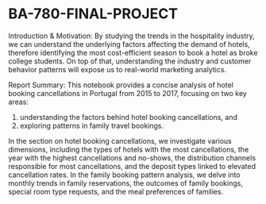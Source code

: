 # BA-780-FINAL-PROJECT
Introduction & Motivation:
By studying the trends in the hospitality industry, we can understand the underlying factors affecting the demand of hotels, therefore identifying the most cost-efficient season to book a hotel as broke college students. On top of that, understanding the industry and customer behavior patterns will expose us to real-world marketing analytics.

Report Summary:
This notebook provides a concise analysis of hotel booking cancellations in Portugal from 2015 to 2017, focusing on two key areas:
1) understanding the factors behind hotel booking cancellations, and
2) exploring patterns in family travel bookings.

In the section on hotel booking cancellations, we investigate various dimensions, including the types of hotels with the most cancellations, the year with the highest cancellations and no-shows, the distribution channels responsible for most cancellations, and the deposit types linked to elevated cancellation rates. In the family booking pattern analysis, we delve into monthly trends in family reservations, the outcomes of family bookings, special room type requests, and the meal preferences of families.
